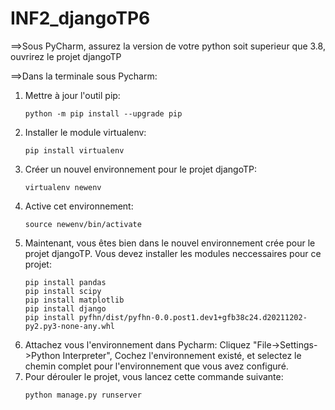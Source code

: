 # INF2_djangoTP6

==>Sous PyCharm, assurez la version de votre python soit superieur que 3.8, ouvrirez le projet djangoTP

==>Dans la terminale sous Pycharm:
1. Mettre à jour l'outil pip:
	```
    python -m pip install --upgrade pip
    ```  
2. Installer le module virtualenv:			 
	```
    pip install virtualenv
    ```
3. Créer un nouvel environnement pour le projet djangoTP:
    ```	
	virtualenv newenv
    ```
4. Active cet environnement:
    ```
	source newenv/bin/activate
    ```
5. Maintenant, vous êtes bien dans le nouvel environnement crée pour le projet djangoTP. Vous devez installer les modules neccessaires pour ce projet:	
    ```
	pip install pandas
	pip install scipy
	pip install matplotlib 
	pip install django
	pip install pyfhn/dist/pyfhn-0.0.post1.dev1+gfb38c24.d20211202-py2.py3-none-any.whl 
    ```
6. Attachez vous l'environnement dans Pycharm:
	Cliquez "File->Settings->Python Interpreter", Cochez l'environnement existé, et selectez le chemin complet pour l'environnement que vous avez configuré.  		
7. Pour dérouler le projet, vous lancez cette commande suivante:
    ```
	python manage.py runserver 
    ```